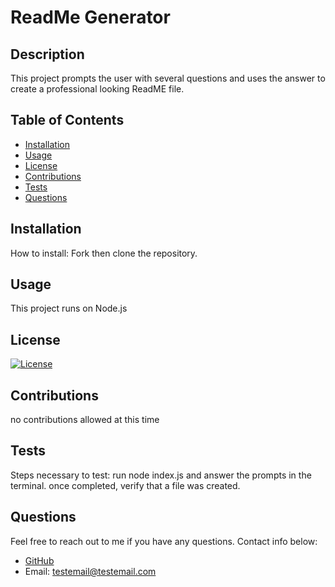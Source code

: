 # ReadMe Generator

  ## Description
  
  This project prompts the user with several questions and uses the answer to create a professional looking ReadME file.

  ## Table of Contents
  
  - [Installation](#installation)
  - [Usage](#Usage)
  - [License](#License)
  - [Contributions](#Contributions)
  - [Tests](#Tests)
  - [Questions](#Questions)

  ## Installation
  
  How to install:
  Fork then clone the repository.

  ## Usage
  
  This project runs on Node.js

  ## License
  
  [![License](https://img.shields.io/badge/License-MPL_2.0-brightgreen.svg)](https://opensource.org/licenses/MPL-2.0)

  ## Contributions
  
  no contributions allowed at this time

  ## Tests
  
  Steps necessary to test:
  run node index.js and answer the prompts in the terminal. once completed, verify that a file was created.

  ## Questions
  
  Feel free to reach out to me if you have any questions. Contact info below:
  - [GitHub](https:://github.com/Michael-Alvarado)
  - Email: testemail@testemail.com
